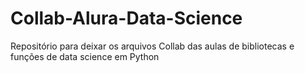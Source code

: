 # Collab-Alura-Data-Science
Repositório para deixar os arquivos Collab das aulas de bibliotecas e funções de data science em Python
